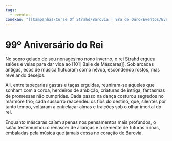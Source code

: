 ```yaml
---
tags:
  - eventos
conexao: "[[Campanhas/Curse Of Strahd/Barovia │ Era de Ouro/Eventos/Eventos|Eventos]]"
---
```

# **99º Aniversário do Rei**
No sopro gelado de seu nonagésimo nono inverno, o rei Strahd ergueu salões e velas para dar vida ao [[01│Baile de Máscaras]]. Sob arcadas antigas, ecos de música flutuaram como névoa, escondendo rostos, mas revelando desejos.

Ali, entre tapeçarias gastas e taças erguidas, reuniram-se aqueles que sonham com a coroa, herdeiros de ambição, criaturas de intriga, fantasmas de promessas não cumpridas. Cada passo na dança costurou segredos no mármore frio; cada sussurro reacendeu os fios do destino, que, silentes por tanto tempo, voltaram a entrelaçar almas e traições sob o olhar imortal do rei.

Enquanto máscaras caíam apenas nos pensamentos mais profundos, o salão testemunhou o renascer de alianças e a semente de futuras ruínas, embaladas pela música que jamais cessa no coração de Barovia.
